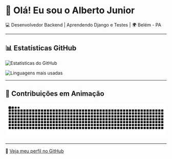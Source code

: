 # 👋 Olá! Eu sou o Alberto Junior

💻 Desenvolvedor Backend | Aprendendo Django e Testes | 🌍 Belém - PA

---

## 📊 Estatísticas GitHub

<!-- Estatísticas de commits, PRs, etc -->
![Estatísticas do GitHub](https://github-readme-stats.vercel.app/api?username=AlbertoMjr0&show_icons=true&theme=blueberry)

<!-- Linguagens mais usadas -->
![Linguagens mais usadas](https://github-readme-stats.vercel.app/api/top-langs/?username=AlbertoMjr0&layout=compact&theme=blueberry)

---

## 🐍 Contribuições em Animação

![Snake Game GitHub](https://github.com/AlbertoMjr0/AlbertoMjr0/raw/output/github-contribution-grid-snake.svg)

---

🔗 [Veja meu perfil no GitHub](https://github.com/AlbertoMjr0)
